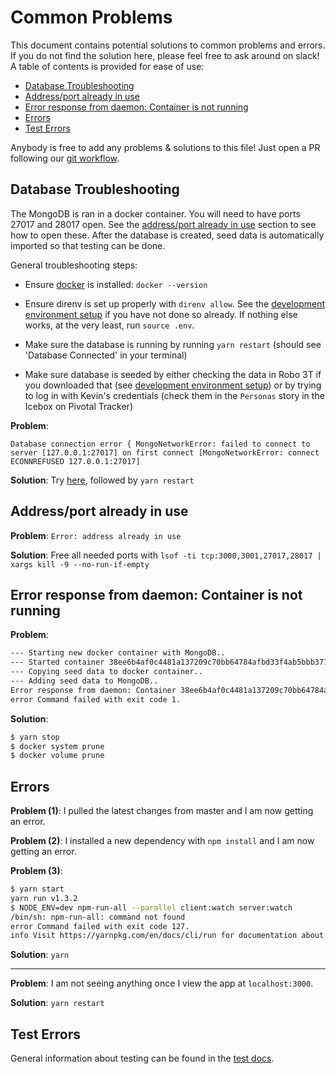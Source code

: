 # Common Problems

This document contains potential solutions to common problems and errors. If you do not find the solution here, please feel free to ask around on slack! A table of contents is provided for ease of use:

- [Database Troubleshooting](#database)
- [Address/port already in use](#addressinuse)
- [Error response from daemon: Container <id> is not running](#containernotrunning)
- [Errors](#errors)
- [Test Errors](#tests)

Anybody is free to add any problems & solutions to this file! Just open a PR following our [git workflow](./CONTRIBUTING.md#git).

## <a name="database"></a> Database Troubleshooting

The MongoDB is ran in a docker container. You will need to have ports 27017 and 28017 open. See the [address/port already in use](#addressinuse) section to see how to open these. After the database is created, seed data is automatically imported so that testing can be done.

General troubleshooting steps:

- Ensure [docker](https://docs.docker.com/engine/installation/#supported-platforms) is installed: `docker --version`

- Ensure direnv is set up properly with `direnv allow`. See the [development environment setup](DEVELOPER.md) if you have not done so already. If nothing else works, at the very least, run `source .env`.

- Make sure the database is running by running `yarn restart` (should see 'Database Connected' in your terminal)

- Make sure database is seeded by either checking the data in Robo 3T if you downloaded that (see [development environment setup](DEVELOPER.md)) or by trying to log in with Kevin's credentials (check them in the `Personas` story in the Icebox on Pivotal Tracker)

**Problem**:

```
Database connection error { MongoNetworkError: failed to connect to server [127.0.0.1:27017] on first connect [MongoNetworkError: connect ECONNREFUSED 127.0.0.1:27017]
```

**Solution**: Try [here](#addressinuse), followed by `yarn restart`

## <a name="addressinuse"></a> Address/port already in use

**Problem**: `Error: address already in use`

**Solution**: Free all needed ports with `lsof -ti tcp:3000,3001,27017,28017 | xargs kill -9 --no-run-if-empty`

## <a name="containernotrunning"></a> Error response from daemon: Container <id> is not running

**Problem**:
```bash
--- Starting new docker container with MongoDB..
--- Started container 38ee6b4af0c4481a137209c70bb64784afbd33f4ab5bbb37735aa9d2ca945bf7
--- Copying seed data to docker container..
--- Adding seed data to MongoDB..
Error response from daemon: Container 38ee6b4af0c4481a137209c70bb64784afbd33f4ab5bbb37735aa9d2ca945bf7 is not running
error Command failed with exit code 1.
```

**Solution**:
```bash
$ yarn stop
$ docker system prune
$ docker volume prune
```

## <a name="errors"></a> Errors

**Problem (1)**: I pulled the latest changes from master and I am now getting an error.

**Problem (2)**: I installed a new dependency with `npm install` and I am now getting an error.

**Problem (3)**:
```bash
$ yarn start
yarn run v1.3.2
$ NODE_ENV=dev npm-run-all --parallel client:watch server:watch
/bin/sh: npm-run-all: command not found
error Command failed with exit code 127.
info Visit https://yarnpkg.com/en/docs/cli/run for documentation about this command.
```

**Solution**: `yarn`

---

**Problem**: I am not seeing anything once I view the app at `localhost:3000`.

**Solution**: `yarn restart`

## <a name="tests"></a> Test Errors

General information about testing can be found in the [test docs](./TESTS.md).
